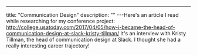 ---
title: "Communication Design"
description: ""
---Here's an article I read while researching for my conference project:
http://college.usatoday.com/2017/04/05/how-i-became-the-head-of-communication-design-at-slack-kristy-tillman/
It's an interview with Kristy Tillman, the head of communication design at Slack. I thought she had a really interesting career trajectory!
